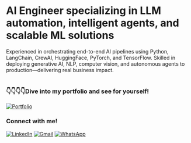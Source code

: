 # AI Engineer specializing in LLM automation, intelligent agents, and scalable ML solutions

Experienced in orchestrating end-to-end AI pipelines using Python, LangChain, CrewAI, HuggingFace, PyTorch, and TensorFlow.
Skilled in deploying generative AI, NLP, computer vision, and autonomous agents to production—delivering real business impact.

#

### 👇👇👇👇Dive into my portfolio and see for yourself!
[![Portfolio](https://img.shields.io/badge/Portfolio-%230077B5.svg?style=for-the-badge&logo=web&logoColor=white)](https://huelerssey-portfolio.site/)

### Connect with me!

[![LinkedIn](https://img.shields.io/badge/Linkedin-%230077B5.svg?style=for-the-badge&logo=linkedin&logoColor=white)](https://www.linkedin.com/in/huelerssey)
[![Gmail](https://img.shields.io/badge/Gmail-D14836?style=for-the-badge&logo=gmail&logoColor=white)](mailto:huelerssey@gmail.com)
[![WhatsApp](https://img.shields.io/badge/WhatsApp-25D366?style=for-the-badge&logo=whatsapp&logoColor=white)](https://api.whatsapp.com/send?phone=5584999306130)

